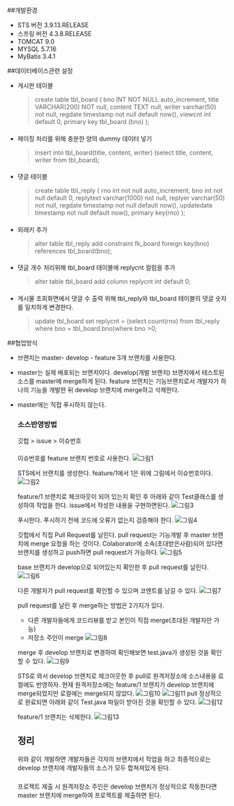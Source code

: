  
##개발환경
- STS 버전 3.9.13.RELEASE
- 스프링 버전 4.3.8.RELEASE
- TOMCAT 9.0
- MYSQL 5.7.16
- MyBatis 3.4.1

##데이터베이스관련 설정
- 게시판 테이블

    >create table tbl_board (
bno INT NOT NULL auto_increment,
title VARCHAR(200) NOT null,
content TEXT null,
writer varchar(50) not null,
regdate timestamp not null default now(),
viewcnt int default 0,
primary key tbl_board (bno)
 );
####
- 페이징 처리를 위해 충분한 양의 dummy 데이터 넣기
    >insert into tbl_board(title, content, writer) (select title, content, writer from tbl_board);
####
- 댓글 테이블
    >create table tbl_reply (
	rno int not null auto_increment,
    bno int not null default 0,
    replytext varchar(1000) not null,
    replyer varchar(50) not null,
    regdate timestamp not null default now(),
    updatedate timestamp not null default now(),
    primary key(rno)
 );
 ####
 - 외래키 추가
    >alter table tbl_reply add constraint fk_board foreign key(bno) references tbl_board(bno);
 ####
 - 댓글 개수 처리위해 tbl_board 테이블에 replycnt 컬럼을 추가
    >alter table tbl_board add column replycnt int default 0;
 ####
 - 게시물 조회화면에서 댓글 수 출력 위해 tbl_reply와 tbl_board 테이블의 댓글 숫자를 일치하게 변경한다.
    >update tbl_board set replycnt =
	(select count(rno)
    from
    tbl_reply
    where bno = tbl_board.bno)where bno >0;

##협업방식

- 브랜치는 master- develop - feature 3개 브랜치를 사용한다.
- master는 실제 배포되는 브랜치이다. develop(개발 브랜치) 브랜치에서 테스트된 소스를 master에 merge하게 된다. feature 브랜치는 기능브랜치로서 개발자가 하나의 기능을 개발한 뒤 develop 브랜치에 merge하고 삭제한다.
- master에는 직접 푸시하지 않는다.
  
  ### 소스반영방법
  깃헙 > issue > 이슈번호
  ####
  이슈번호를 feature 브랜치 번호로 사용한다.
  ![그림1](image/그림1.png)

  STS에서 브랜치를 생성한다. feature/1에서 1은 위에 그림에서 이슈번호이다.
  ![그림2](image/그림2.png)

  feature/1 브랜치로 체크아웃이 되어 있는지 확인 후 아래와 같이 Test클래스를 생성하여 작업을 한다. issue에서 작성한 내용을 구현하면된다.
  ![그림3](image/그림3.png)

  푸시한다. 푸시하기 전에 코드에 오류가 없는지 검증해야 한다.
  ![그림4](image/그림4.png)
  
  깃헙에서 직접 Pull Request를 날린다.
  pull request는 기능개발 후 master 브랜치에 merge 요청을 하는 것이다. Colaborator에 소속(초대받은사람)되어 있다면 브랜치를 생성하고 push하면 pull request가 가능하다.
  ![그림5](image/그림5.png)
  
  base 브랜치가 develop으로 되어있는지 확인한 후 pull request를 날린다.
  ![그림6](image/그림6.png)

  다른 개발자가 pull request를 확인할 수 있으며 코멘트를 남길 수 있다.
  ![그림7](image/그림7.png)

  pull request를 날린 후 merge하는 방법은 2가지가 있다.
  - 다른 개발자들에게 코드리뷰를 받고 본인이 직접 merge(초대된 개발자만 가능)
  - 저장소 주인이 merge
  ![그림8](image/그림8.png)

  merge 후 develop 브랜치로 변경하여 확인해보면 test.java가 생성된 것을 확인할 수 있다.
  ![그림9](image/그림9.png)

  STS로 와서 develop 브랜치로 체크아웃한 후 pull로 원격저장소에 소스내용을 로컬에도 반영하자. 현재 원격저장소에는 feature/1 브랜치가 develop 브랜치에 merge되었지만 로컬에는 merge되지 않았다.
  ![그림10](image/그림10.png)
  ![그림11](image/그림11.png)
  pull 정상적으로 완료되면 아래와 같이 Test.java 파일이 받아진 것을 확인할 수 있다.
  ![그림12](image/그림12.png)
  
  feature/1 브랜치는 삭제한다.
  ![그림13](image/그림13.png)   
  ## 정리
  위와 같이 개발하면 개발자들은 각자의    브랜치에서 작업을 하고 최종적으로는 develop 브랜치에 개발자들의 소스가 모두 합쳐져있게 된다.
  ###
  프로젝트 제출 시 원격저장소 주인은 develop 브랜치가 정상적으로 작동한다면 master 브랜치에 merge하여 프로젝트를 제출하면 된다.

